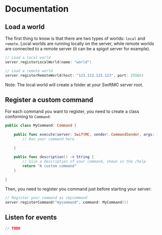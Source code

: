 # Documentation

## Load a world

The first thing to know is that there are two types of worlds: `local` and `remote`. Local worlds are running locally on the server, while remote worlds are connected to a remote server (it can be a spigot server for example).

```swift
// Load a local world
server.registerLocalWorld(name: "world")

// Load a remote world
server.registerRemoteWorld(host: "123.123.123.123", port: 25565)
```

Note: The local world will create a folder at your SwiftMC server root.

## Register a custom command

For each command you want to register, you need to create a class conforming to `Command`:

```swift
public class MyCommand: Command {
    
    public func execute(server: SwiftMC, sender: CommandSender, args: [String]) {
        // Run your command here
        
    }
    
    public func description() -> String {
        // Give a description of your command, shown in the /help
        return "A custom command"
    }
    
}
```

Then, you need to register you command just before starting your server:

```swift
// Register your command as /mycommand
server.registerCommand("mycommand", command: MyCommand())
```

## Listen for events

```swift
// TODO
```
